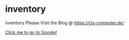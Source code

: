 # inventory
 inventory
Please Visit the Blog @ https://cls-computer.de/




[Click me to go to Google!](https://www.google.com)
